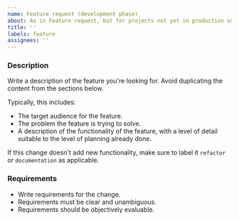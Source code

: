 ```yaml
---
name: Feature request (development phase)
about: As in Feature request, but for projects not yet in production use
title: ''
labels: feature
assignees: ''
---
```


### Description

Write a description of the feature you're looking for. Avoid duplicating the content from the sections below.

Typically, this includes:

* The target audience for the feature.
* The problem the feature is trying to solve.
* A description of the functionality of the feature, with a level of detail suitable to the level of planning already done.

If this change doesn't add new functionality, make sure to label it `refactor` or `documentation` as applicable.

### Requirements

* Write requirements for the change.
* Requirements must be clear and unambiguous.
* Requirements should be objectively evaluable.
